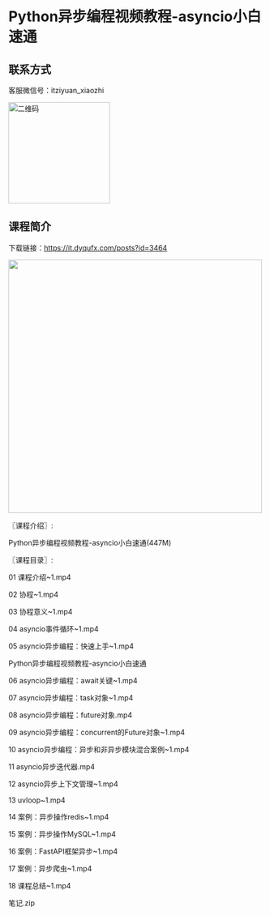 # Python异步编程视频教程-asyncio小白速通

## 联系方式

客服微信号：itziyuan_xiaozhi

<img src="https://ziyuanyun.oss-cn-guangzhou.aliyuncs.com/common/20240614073449/666b82192834a.jpg" width="200" height="200" alt="二维码">

## 课程简介

下载链接：https://it.dyqufx.com/posts?id=3464

<img src="https://ziyuanyun.oss-cn-guangzhou.aliyuncs.com/yun/20240515185159/664493cf573f4.jpg" width="500" alt="">

  〖课程介绍〗:

 Python异步编程视频教程-asyncio小白速通(447M)

 〖课程目录〗:

 01 课程介绍~1.mp4

 02 协程~1.mp4

 03 协程意义~1.mp4

 04 asyncio事件循环~1.mp4

 05 asyncio异步编程：快速上手~1.mp4

 Python异步编程视频教程-asyncio小白速通



 06 asyncio异步编程：await关键~1.mp4

 07 asyncio异步编程：task对象~1.mp4

 08 asyncio异步编程：future对象.mp4

 09 asyncio异步编程：concurrent的Future对象~1.mp4

 10 asyncio异步编程：异步和非异步模块混合案例~1.mp4

 11 asyncio异步迭代器.mp4

 12 asyncio异步上下文管理~1.mp4

 13 uvloop~1.mp4

 14 案例：异步操作redis~1.mp4

 15 案例：异步操作MySQL~1.mp4

 16 案例：FastAPI框架异步~1.mp4

 17 案例：异步爬虫~1.mp4

 18 课程总结~1.mp4

 笔记.zip

  